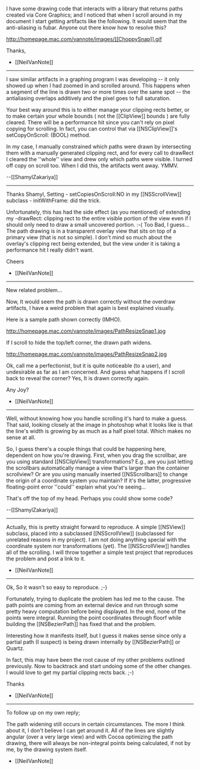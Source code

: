 I have some drawing code that interacts with a library that returns paths created via Core Graphics; and I noticed that when I scroll around in my document I start getting artifacts like the following. It would seem that the anti-aliasing is fubar. Anyone out there know how to resolve this?

http://homepage.mac.com/vannote/images/[[ChoppySnap]].gif

Thanks,

- [[NeilVanNote]]

----

I saw similar artifacts in a graphing program I was developing -- it only showed up when I had zoomed in and scrolled around. This happens when a segment of the line is drawn two or more times over the same spot -- the antialiasing overlaps additively and the pixel goes to full saturation.

Your best way around this is to either manage your clipping rects better, or to make certain your whole bounds ( not the [[ClipView]] bounds ) are fully cleared. There will be a performance hit since you can't rely on pixel copying for scrolling. In fact, you can control that via [[NSClipView]]'s setCopyOnScroll: (BOOL) method.

In my case, I manually constrained which paths were drawn by intersecting them with a manually generated clipping rect, and for every call to drawRect I cleared the ''whole'' view and drew only which paths were visible. I turned off copy on scroll too. When I did this, the artifacts went away. YMMV.

--[[ShamylZakariya]]

----
Thanks Shamyl, Setting - setCopiesOnScroll:NO in my [[NSScrollView]] subclass - initWithFrame: did the trick.

Unfortunately, this has had the side effect (as you mentioned) of extending my -drawRect: clipping rect to the entire visible portion of the view even if I should only need to draw a small uncovered portion. :-( Too Bad, I guess... The path drawing is in a transparent overlay view that sits on top of a primary view (that is not so simple). I don't mind so much about the overlay's clipping rect being extended, but the view under it is taking a performance hit I really didn't want.

Cheers

- [[NeilVanNote]]

----
New related problem...

Now, It would seem the path is drawn correctly without the overdraw artifacts, I have a weird problem that again is best explained visually.

Here is a sample path shown correctly (IMHO).

http://homepage.mac.com/vannote/images/PathResizeSnap1.jpg

If I scroll to hide the top/left corner, the drawn path widens.

http://homepage.mac.com/vannote/images/PathResizeSnap2.jpg

Ok, call me a perfectionist, but it is quite noticeable (to a user), and undesirable as far as I am concerned. And guess what happens if I scroll back to reveal the corner? Yes, It is drawn correctly again.

Any Joy?

- [[NeilVanNote]]

----

Well, without knowing how you handle scrolling it's hard to make a guess. That said, looking closely at the image in photoshop what it looks like is that the line's width is growing by as much as a half pixel total. Which makes no sense at all.

So, I guess there's a couple things that could be happening here, dependent on how you're drawing. First, when you drag the scrollbar, are you using standard [[NSClipView]] transformations? E.g., are you just letting the scrollbars automatically manage a view that's larger than the container scrollview? Or are you using manually inserted [[NSScrollbars]] to change the origin of a coordinate system you maintain? If it's the latter, progressive floating-point error ''could'' explain what you're seeing...

That's off the top of my head. Perhaps you could show some code?

--[[ShamylZakariya]]

----

Actually, this is pretty straight forward to reproduce. A simple [[NSView]] subclass, placed into a subclassed [[NSScrollView]] (subclassed for unrelated reasons in my project). I am not doing anything special with the coordinate system nor transformations (yet). The [[NSScrollView]] handles all of the scrolling. I will throw together a simple test project that reproduces the problem and post a link to it.

- [[NeilVanNote]]

----

Ok, So it wasn't so easy to reproduce. ;-)

Fortunately, trying to duplicate the problem has led me to the cause. The path points are coming from an external device and run through some pretty heavy computation before being displayed. In the end, none of the points were integral. Running the point coordinates through floorf while building the [[NSBezierPath]] has fixed that and the problem.

Interesting how it manifests itself, but I guess it makes sense since only a partial path (I suspect) is being drawn internally by [[NSBezierPath]] or Quartz.

In fact, this may have been the root cause of my other problems outlined previously. Now to backtrack and start undoing some of the other changes. I would love to get my partial clipping rects back. ;-)

Thanks

- [[NeilVanNote]]

----

To follow up on my own reply;

The path widening still occurs in certain circumstances. The more I think about it, I don't believe I can get around it. All of the lines are slightly angular (over a very large view) and with Cocoa optimizing the path drawing, there will always be non-integral points being calculated, if not by me, by the drawing system itself.

- [[NeilVanNote]]